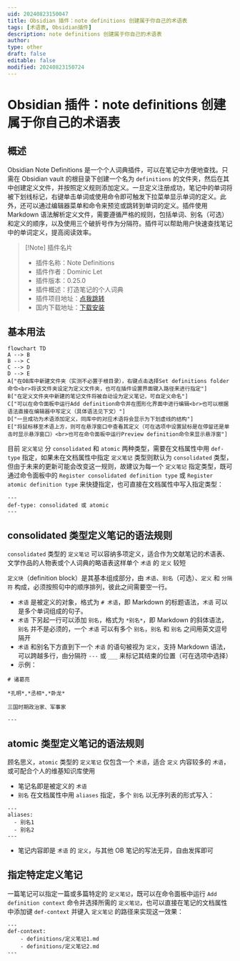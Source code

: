 ```yaml
---
uid: 20240823150047
title: Obsidian 插件：note definitions 创建属于你自己的术语表
tags: [术语表, Obsidian插件]
description: note definitions 创建属于你自己的术语表
author: 
type: other
draft: false
editable: false
modified: 20240823150724
---
```


# Obsidian 插件：note definitions 创建属于你自己的术语表

## 概述

Obsidian Note Definitions 是一个个人词典插件，可以在笔记中方便地查找。只需在 Obsidian vault 的根目录下创建一个名为 `definitions` 的文件夹，然后在其中创建定义文件，并按照定义规则添加定义。一旦定义注册成功，笔记中的单词将被下划线标记，右键单击单词或使用命令即可触发下拉菜单显示单词的定义。此外，还可以通过编辑器菜单和命令来预览或跳转到单词的定义。插件使用 Markdown 语法解析定义文件，需要遵循严格的规则，包括单词、别名（可选）和定义的顺序，以及使用三个破折号作为分隔符。插件可以帮助用户快速查找笔记中的单词定义，提高阅读效率。

> [!Note] 插件名片
> - 插件名称：Note Definitions
> - 插件作者：Dominic Let
> - 插件版本：0.25.0
> - 插件概述：打造笔记的个人词典
> - 插件项目地址：[点我跳转](https://github.com/dominiclet/obsidian-note-definitions?tab=readme-ov-file#definition-context)
> - 国内下载地址：[下载安装]( https://pkmer.cn/show/20240611085920 )

## 基本用法

```mermaid
flowchart TD
A --> B
B --> C
C --> D
D --> E
A["在OB库中新建文件夹（实测不必置于根目录），右键点击选择Set definitions folder命令<br>将该文件夹设定为定义文件夹，也可在插件设置界面键入路径来进行指定"]
B["在定义文件夹中新建的笔记文件将被自动设为定义笔记，可自定义命名"]
C["可以在命令面板中运行Add definition命令并在图形化界面中进行编辑<br>也可以根据语法直接在编辑器中写定义（具体语法见下文）"]
D["一旦成功为术语添加定义，同库中的对应术语将会显示为下划虚线的结构"]
E["将鼠标移至术语上方，则可在悬浮窗口中查看其定义（可在选项中设置鼠标是在停留还是单击时显示悬浮窗口）<br>也可在命令面板中运行Preview definition命令来显示悬浮窗"]
```

目前 `定义笔记` 分 `consolidated` 和 `atomic` 两种类型，需要在文档属性中用 `def-type` 指定，如果未在文档属性中指定 `定义笔记` 类型则默认为 `consolidated` 类型，但由于未来的更新可能会改变这一规则，故建议为每一个 `定义笔记` 指定类型，既可通过命令面板中的 `Register consolidated definition type` 或 `Register atomic definition type` 来快捷指定，也可直接在文档属性中写入指定类型：

```
---
def-type: consolidated 或 atomic
---
```

## consolidated 类型定义笔记的语法规则

`consolidated` 类型的 `定义笔记` 可以容纳多项定义，适合作为文献笔记的术语表、文学作品的人物表或个人词典的略语表这样单个 `术语` 的 `定义` 较短

`定义块`（definition block）是其基本组成部分，由 `术语`、`别名`（可选）、`定义` 和 `分隔符` 构成，必须按照句中的顺序排列，彼此之间需要空一行。

- `术语` 是被定义的对象，格式为 `# 术语`，即 Markdown 的标题语法，`术语` 可以是多个单词组成的句子。
- `术语` 下另起一行可以添加 `别名`，格式为 `*别名*`，即 Markdown 的斜体语法，`别名` 并不是必须的，一个 `术语` 可以有多个 `别名`，`别名` 和 `别名` 之间用英文逗号隔开
- `术语` 和别名下方直到下一个 `术语` 的语句被视为 `定义`，支持 Markdown 语法，可以跨越多行，由分隔符 `---` 或 `___` 来标记其结束的位置（可在选项中选择）
- 示例：

```
# 诸葛亮

*孔明*,*丞相*,*卧龙*

三国时期政治家、军事家

---
```

## atomic 类型定义笔记的语法规则

顾名思义，`atomic` 类型的 `定义笔记` 仅包含一个 `术语`，适合 `定义` 内容较多的 `术语`，或可配合个人的维基知识库使用

- 笔记名即是被定义的 `术语`
- `别名` 在文档属性中用 `aliases` 指定，多个 `别名` 以无序列表的形式写入：

```
---
aliases:
  - 别名1
  - 别名2
---
```

- 笔记内容即是 `术语` 的 `定义`，与其他 OB 笔记的写法无异，自由发挥即可

## 指定特定定义笔记

一篇笔记可以指定一篇或多篇特定的 `定义笔记`，既可以在命令面板中运行 `Add definition context` 命令并选择所需的 `定义笔记`，也可以直接在笔记的文档属性中添加键 `def-context` 并键入 `定义笔记` 的路径来实现这一效果：

```
---
def-context:
	- definitions/定义笔记1.md
	- definitions/定义笔记2.md
---
```

